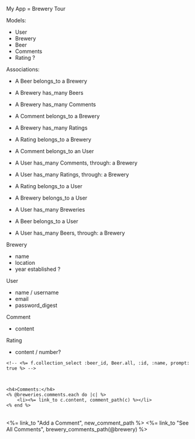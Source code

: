 My App = Brewery Tour

Models: 
-  User 
-  Brewery
-  Beer 
-  Comments 
-  Rating  ? 

Associations: 
-  A Beer belongs_to a Brewery
-  A Brewery has_many Beers

-  A Brewery has_many Comments
-  A Comment belongs_to a Brewery

-  A Brewery has_many Ratings
-  A Rating belongs_to a Brewery

-  A Comment belongs_to an User
-  A User has_many Comments, through: a Brewery

-  A User has_many Ratings, through: a Brewery
-  A Rating belongs_to a User

-  A Brewery belongs_to a User
-  A User has_many Breweries

-  A Beer belongs_to a User
-  A User has_many Beers, through: a Brewery

 Brewery
 - name
 - location 
 - year established ?


 User
 - name / username
 - email
 - password_digest


 Comment
 - content

 Rating
 - content / number?




 <!-- f.label :beer_id -->
    <!-- <%= f.collection_select :beer_id, Beer.all, :id, :name, prompt: true %> -->



    <h4>Comments:</h4>
    <% @breweries.comments.each do |c| %>
        <li><%= link_to c.content, comment_path(c) %></li>
    <% end %>
<br>
    <%= link_to "Add a Comment", new_comment_path %>
    <%= link_to "See All Comments", brewery_comments_path(@brewery) %>